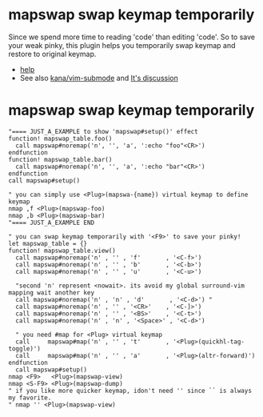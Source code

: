 # mapswap swap keymap temporarily

Since we spend more time to reading 'code' than editing 'code'.
So to save your weak pinky, this plugin helps you temporarily swap keymap and 
restore to original keymap.

* [help](https://github.com/t9md/vim-mapswap/blob/master/doc/mapswap.txt)
* See also [kana/vim-submode](https://github.com/kana/vim-submode) and [It's discussion](https://github.com/kana/vim-submode/issues/1)

# mapswap swap keymap temporarily
    "==== JUST_A_EXAMPLE to show 'mapswap#setup()' effect
    function! mapswap_table.foo()
      call mapswap#noremap('n', '', 'a', ':echo "foo"<CR>')
    endfunction
    function! mapswap_table.bar()
      call mapswap#noremap('n', '', 'a', ':echo "bar"<CR>')
    endfunction
    call mapswap#setup()

    " you can simply use <Plug>(mapswa-{name}) virtual keymap to define keymap
    nmap ,f <Plug>(mapswap-foo)
    nmap ,b <Plug>(mapswap-bar)
    "==== JUST_A_EXAMPLE END

    " you can swap keymap temporarily with '<F9>' to save your pinky!
    let mapswap_table = {}
    function! mapswap_table.view()
      call mapswap#noremap('n' , '' , 'f'       , '<C-f>')
      call mapswap#noremap('n' , '' , 'b'       , '<C-b>')
      call mapswap#noremap('n' , '' , 'u'       , '<C-u>')

      "second 'n' represent <nowait>. its avoid my global surround-vim mapping wait another key
      call mapswap#noremap('n' , 'n' , 'd'       , '<C-d>') "
      call mapswap#noremap('n' , '' , '<CR>'    , '<C-]>')
      call mapswap#noremap('n' , '' , '<BS>'    , '<C-t>')
      call mapswap#noremap('n' , 'n' , '<Space>' , '<C-d>')

      " you need #map for <Plug> virtual keymap
      call     mapswap#map('n' , '' , 't'       , '<Plug>(quickhl-tag-toggle)')
      call     mapswap#map('n' , '' , 'a'       , '<Plug>(altr-forward)')
    endfunction
	  call mapswap#setup()
    nmap <F9>   <Plug>(mapswap-view)
    nmap <S-F9> <Plug>(mapswap-dump)
    " if you like more quicker keymap, idon't need '' since `` is always my favorite.
    " nmap '' <Plug>(mapswap-view)
